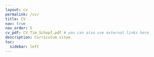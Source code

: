 ```yaml
---
layout: cv
permalink: /cv/
title: CV
nav: true
nav_order: 5
cv_pdf: CV_Tim_Schopf.pdf # you can also use external links here
description: Curriculum vitae.
toc:
  sidebar: left
---
```

